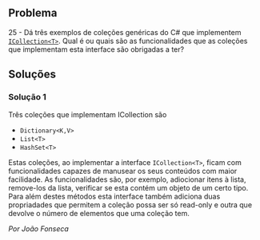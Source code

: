 ## Problema

25 - Dá três exemplos de coleções genéricas do C# que implementem
[`ICollection<T>`](https://docs.microsoft.com/dotnet/api/system.collections.generic.icollection-1).
Qual é ou quais são as funcionalidades que as coleções que implementam esta
interface são obrigadas a ter?

## Soluções

### Solução 1

Três coleções que implementam ICollection<T> são

- `Dictionary<K,V>`
- `List<T>`
- `HashSet<T>`

Estas coleções, ao implementar a interface `ICollection<T>`, ficam com funcionalidades capazes de manusear os seus conteúdos com maior facilidade. As funcionalidades são, por exemplo, adiocionar itens à lista, remove-los da lista, verificar se esta contém um objeto de um certo tipo. Para além destes métodos esta interface também adiciona duas propriadades que permitem a coleção possa ser só read-only e outra que devolve o número de elementos que uma coleção tem.

*Por João Fonseca*